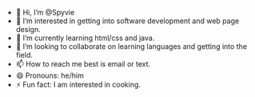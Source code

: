 - 👋 Hi, I’m @Spyvie
- 👀 I’m interested in getting into software development and web page design.
- 🌱 I’m currently learning html/css and java.
- 💞️ I’m looking to collaborate on learning languages and getting into the field.
- 📫 How to reach me best is email or text.
- 😄 Pronouns: he/him
- ⚡ Fun fact: I am interested in cooking.

<!---
Spyvie/Spyvie is a ✨ special ✨ repository because its `README.md` (this file) appears on your GitHub profile.
You can click the Preview link to take a look at your changes.
--->

